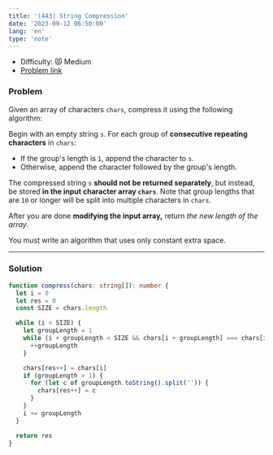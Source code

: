 ```yaml
---
title: '(443) String Compression'
date: '2023-09-12 06:50:00'
lang: 'en'
type: 'note'
---
```


- Difficulty: 😾 Medium
- [Problem link](https://leetcode.com/problems/string-compression/?envType=study-plan-v2&envId=leetcode-75)

### Problem

Given an array of characters `chars`, compress it using the following algorithm:

Begin with an empty string `s`. For each group of **consecutive repeating characters** in `chars`:

- If the group's length is `1`, append the character to `s`.
- Otherwise, append the character followed by the group's length.

The compressed string `s` **should not be returned separately**, but instead, be stored **in the input character array `chars`**. Note that group lengths that are `10` or longer will be split into multiple characters in `chars`.

After you are done **modifying the input array,** return _the new length of the array_.

You must write an algorithm that uses only constant extra space.

---

### Solution

```ts
function compress(chars: string[]): number {
  let i = 0
  let res = 0
  const SIZE = chars.length

  while (i < SIZE) {
    let groupLength = 1
    while (i + groupLength < SIZE && chars[i + groupLength] === chars[i]) {
      ++groupLength
    }

    chars[res++] = chars[i]
    if (groupLength > 1) {
      for (let c of groupLength.toString().split('')) {
        chars[res++] = c
      }
    }
    i += groupLength
  }

  return res
}
```
